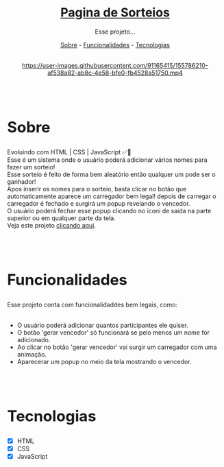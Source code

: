 

<h1 align="center"><a href="https://hiagosilvaanjos.github.io/pagina-de-sorteio/" target="_blank"><strong>Pagina de Sorteios</strong></a></h1>

<p align="center">Esse projeto...</p>

<div align="center">
<a href="#sobre">Sobre</a> -
<a href="#function">Funcionalidades</a> -
<a href="#tec">Tecnologias</a>
</div>

<br>

<div align="center" style="border-radius: 5px;" autoplay>

https://user-images.githubusercontent.com/91165415/155786210-af538a82-ab8c-4e58-bfe0-fb4528a51750.mp4

</div>

<br>
<br>

<h2 id="sobre" style="font-size: 35px">Sobre</h2>

<div>
<p>
    Evoluindo com HTML | CSS | JavaScript ✅🚀 <br>
    Esse é um sistema onde o usuário poderá adicionar vários nomes para fazer um sorteio! <br>
    Esse sorteio é feito de forma bem aleatório então qualquer um pode ser o ganhador! 
    <br>
    Apos inserir os nomes para o sorteio, basta clicar no botão que automaticamente aparece um carregador bem legal! depois de carregar o carregador é fechado e surgirá um popup revelando o vencedor. <br>
    O usuário poderá fechar esse popup clicando no íconi de saida na parte superior ou em qualquer parte da tela. <br>
    Veja este projeto <a href="http://hiagosilvaanjos.github.io/pagina-de-sorteio">clicando aqui</a>.

</p>

</div>

<br>
<br>

<h2 id="function" style="font-size: 35px">Funcionalidades</h2>

<div>
Esse projeto conta com funcionalidaddes bem legais, como: <br>
<br>

- O usuário poderá adicionar quantos participantes ele quiser.
- O botão 'gerar vencedor' só funcionará se pelo menos um nome for adicionado. <br>
- Ao clicar no botão 'gerar vencedor' vai surgir um carregador com uma animação. <br>
- Aparecerar um popup no meio da tela mostrando o vencedor. <br>


<br>
<br>

<h2 id="tec" style="font-size: 35px">Tecnologias</h2>

- [x] HTML
- [x] CSS
- [x] JavaScript